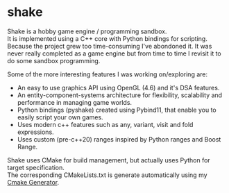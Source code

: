 # shake

Shake is a hobby game engine / programming sandbox.    
It is implemented using a C++ core with Python bindings for scripting.
Because the project grew too time-consuming I've abondoned it.
It was never really completed as a game engine but from time to time I revisit it to do some sandbox programming.

Some of the more interesting features I was working on/exploring are:
   
* An easy to use graphics API using OpenGL (4.6) and it's DSA features. 
* An entity-component-systems architecture for flexibility, scalability and performance in managing game worlds.
* Python bindings (pyshake) created using Pybind11, that enable you to easily script your own games.
* Uses modern c++ features such as any, variant, visit and fold expressions.
* Uses custom (pre-c++20) ranges inspired by Python ranges and Boost Range.

Shake uses CMake for build management, but actually uses Python for target specification.  
The corresponding CMakeLists.txt is generate automatically using my [Cmake Generator](https://github.com/berryvansomeren/cmake_generator).

